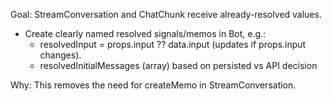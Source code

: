 

Goal: StreamConversation and ChatChunk receive already-resolved values.
- Create clearly named resolved signals/memos in Bot, e.g.:
  - resolvedInput = props.input ?? data.input (updates if props.input changes).
  - resolvedInitialMessages (array) based on persisted vs API decision

Why:
This removes the need for createMemo in StreamConversation.




